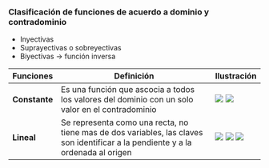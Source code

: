 ### Clasificación de funciones de acuerdo a dominio y contradominio

- Inyectivas
- Suprayectivas o sobreyectivas
- Biyectivas → función inversa

Funciones | Definición | Ilustración
--- | --- | ---
**Constante** | Es una función que ascocia a todos los valores del dominio con un solo valor en el contradominio | <img src="./img/2021-08-27-10-00.png"> <img src="./img/2021-08-27-09-59.png">
**Lineal** | Se representa como una recta, no tiene mas de dos variables, las claves son identificar a la pendiente y a la ordenada al origen  |  <img src="./img/2021-08-27-10-02.png"> <img src="./img/2021-08-27-10-14.png"> <img src="./img/2021-08-27-10-54.png">  
